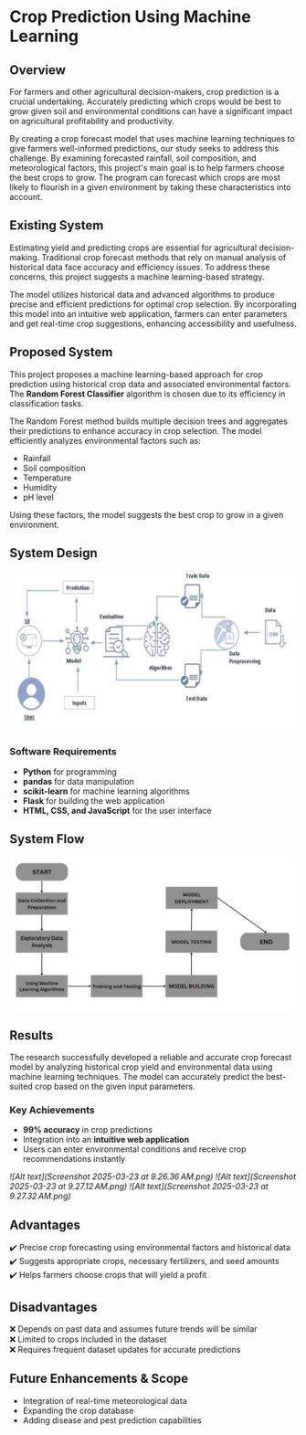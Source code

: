# Crop Prediction Using Machine Learning

## Overview
For farmers and other agricultural decision-makers, crop prediction is a crucial undertaking. Accurately predicting which crops would be best to grow given soil and environmental conditions can have a significant impact on agricultural profitability and productivity. 

By creating a crop forecast model that uses machine learning techniques to give farmers well-informed predictions, our study seeks to address this challenge. By examining forecasted rainfall, soil composition, and meteorological factors, this project's main goal is to help farmers choose the best crops to grow. The program can forecast which crops are most likely to flourish in a given environment by taking these characteristics into account.

## Existing System
Estimating yield and predicting crops are essential for agricultural decision-making. Traditional crop forecast methods that rely on manual analysis of historical data face accuracy and efficiency issues. To address these concerns, this project suggests a machine learning-based strategy.

The model utilizes historical data and advanced algorithms to produce precise and efficient predictions for optimal crop selection. By incorporating this model into an intuitive web application, farmers can enter parameters and get real-time crop suggestions, enhancing accessibility and usefulness. 

## Proposed System
This project proposes a machine learning-based approach for crop prediction using historical crop data and associated environmental factors. The **Random Forest Classifier** algorithm is chosen due to its efficiency in classification tasks. 

The Random Forest method builds multiple decision trees and aggregates their predictions to enhance accuracy in crop selection. The model efficiently analyzes environmental factors such as:
- Rainfall
- Soil composition
- Temperature
- Humidity
- pH level

Using these factors, the model suggests the best crop to grow in a given environment.

## System Design
*![Alt text](SysDesign.png)*

### Software Requirements
- **Python** for programming
- **pandas** for data manipulation
- **scikit-learn** for machine learning algorithms
- **Flask** for building the web application
- **HTML, CSS, and JavaScript** for the user interface

## System Flow
*![Alt text](ProcessFlow.png)*

## Results
The research successfully developed a reliable and accurate crop forecast model by analyzing historical crop yield and environmental data using machine learning techniques. The model can accurately predict the best-suited crop based on the given input parameters.

### Key Achievements
- **99% accuracy** in crop predictions
- Integration into an **intuitive web application**
- Users can enter environmental conditions and receive crop recommendations instantly

*![Alt text](Screenshot 2025-03-23 at 9.26.36 AM.png)*
*![Alt text](Screenshot 2025-03-23 at 9.27.12 AM.png)*
*![Alt text](Screenshot 2025-03-23 at 9.27.32 AM.png)*

## Advantages
✔️ Precise crop forecasting using environmental factors and historical data  
✔️ Suggests appropriate crops, necessary fertilizers, and seed amounts  
✔️ Helps farmers choose crops that will yield a profit  

## Disadvantages
❌ Depends on past data and assumes future trends will be similar  
❌ Limited to crops included in the dataset  
❌ Requires frequent dataset updates for accurate predictions  

## Future Enhancements & Scope
- Integration of real-time meteorological data
- Expanding the crop database
- Adding disease and pest prediction capabilities

